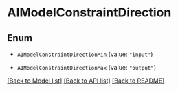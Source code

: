 # AIModelConstraintDirection

## Enum


* `AIModelConstraintDirectionMin` (value: `"input"`)

* `AIModelConstraintDirectionMax` (value: `"output"`)


[[Back to Model list]](../README.md#documentation-for-models) [[Back to API list]](../README.md#documentation-for-api-endpoints) [[Back to README]](../README.md)


